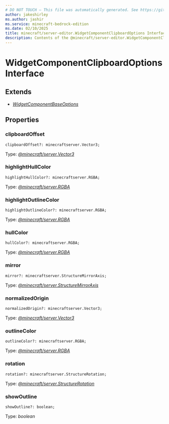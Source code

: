```yaml
---
# DO NOT TOUCH — This file was automatically generated. See https://github.com/mojang/minecraftapidocsgenerator to modify descriptions, examples, etc.
author: jakeshirley
ms.author: jashir
ms.service: minecraft-bedrock-edition
ms.date: 02/10/2025
title: minecraft/server-editor.WidgetComponentClipboardOptions Interface
description: Contents of the @minecraft/server-editor.WidgetComponentClipboardOptions class.
---
```

# WidgetComponentClipboardOptions Interface

## Extends
- [*WidgetComponentBaseOptions*](WidgetComponentBaseOptions.md)

## Properties

### **clipboardOffset**
`clipboardOffset?: minecraftserver.Vector3;`

Type: [*@minecraft/server.Vector3*](../../../scriptapi/minecraft/server/Vector3.md)

### **highlightHullColor**
`highlightHullColor?: minecraftserver.RGBA;`

Type: [*@minecraft/server.RGBA*](../../../scriptapi/minecraft/server/RGBA.md)

### **highlightOutlineColor**
`highlightOutlineColor?: minecraftserver.RGBA;`

Type: [*@minecraft/server.RGBA*](../../../scriptapi/minecraft/server/RGBA.md)

### **hullColor**
`hullColor?: minecraftserver.RGBA;`

Type: [*@minecraft/server.RGBA*](../../../scriptapi/minecraft/server/RGBA.md)

### **mirror**
`mirror?: minecraftserver.StructureMirrorAxis;`

Type: [*@minecraft/server.StructureMirrorAxis*](../../../scriptapi/minecraft/server/StructureMirrorAxis.md)

### **normalizedOrigin**
`normalizedOrigin?: minecraftserver.Vector3;`

Type: [*@minecraft/server.Vector3*](../../../scriptapi/minecraft/server/Vector3.md)

### **outlineColor**
`outlineColor?: minecraftserver.RGBA;`

Type: [*@minecraft/server.RGBA*](../../../scriptapi/minecraft/server/RGBA.md)

### **rotation**
`rotation?: minecraftserver.StructureRotation;`

Type: [*@minecraft/server.StructureRotation*](../../../scriptapi/minecraft/server/StructureRotation.md)

### **showOutline**
`showOutline?: boolean;`

Type: *boolean*
